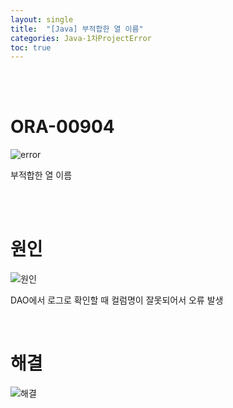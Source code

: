 ```yaml
---
layout: single
title:  "[Java] 부적합한 열 이름"
categories: Java-1차ProjectError
toc: true
---
```


<br/><br/>

# ORA-00904 #

![error](https:/images/2023-04-23-1차프로젝트오류/select(사진)/샐랙트부적합한열이름.PNG)

부적합한 열 이름

<br/><br/>


# 원인 # 

![원인](https:/images/2023-04-23-1차프로젝트오류/select(사진)/샐랙트부적합한열이름원인.PNG)

DAO에서 로그로 확인할 때 컬럼명이 잘못되어서 오류 발생

<br/>

# 해결 #

![해결](https:/images/2023-04-23-1차프로젝트오류/select(사진)/샐랙트부적합한열이름해결.PNG)
<br/><br/>